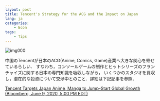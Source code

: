 ```yaml
---
layout: post
title: Tencent's Strategy for the ACG and the Impact on Japan
lang: ja
categories:
    - Econ
tags:
    - Tips
---
```



![img000](https://assets.bwbx.io/images/users/iqjWHBFdfxIU/iZYT.usmZYtc/v0/740x-1.jpg "img000")

中国のTencentが日本のACG(Anime, Comics, Game)産業へ大きな関心を寄せているらしい．
すなわち，コンソールゲームの制作とヒットシリーズのフランチャイズに関する日本の専門知識を吸収しながら，
いくつかのスタジオを買収し，潜在的な投資について交渉中とのこと．詳細は下記記事を参照．

[Tencent Targets Japan Anime, Manga to Jump-Start Global Growth (Bloomberg, June 9, 2020, 5:00 PM EDT)](https://www.bloomberg.com/amp/news/articles/2020-06-09/tencent-targets-japan-anime-manga-to-jump-start-global-growth)


